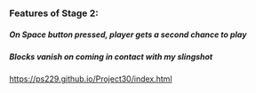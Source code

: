 
### Features of Stage 2:
##### On Space button pressed, player gets a second chance to play
##### Blocks vanish on coming in contact with my slingshot

https://ps229.github.io/Project30/index.html



